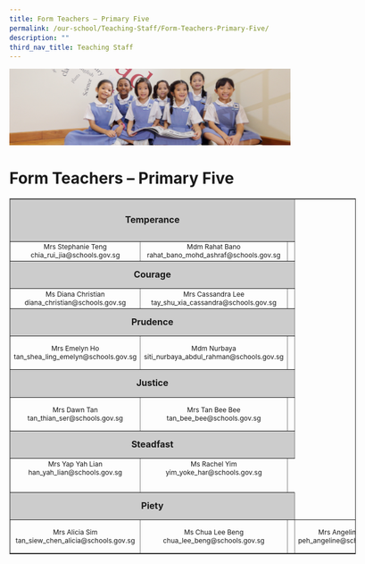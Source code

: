 ```yaml
---
title: Form Teachers – Primary Five
permalink: /our-school/Teaching-Staff/Form-Teachers-Primary-Five/
description: ""
third_nav_title: Teaching Staff
---
```

![](/images/UsefulVideos.jpg)

Form Teachers – Primary Five
============================

<table style="text-align: center; font-size: 12px; border-collapse: collapse; width: 123.248%;" border="1" width="100%">
<tbody>
<tr style="height: 69px;">
<td style="font-size: 16px; background-color: #cccccc; width: 95%; height: 69px; text-align: center" colspan="3"><strong>Temperance</strong></td>
</tr>
<tr style="height: 26px;">
<td style="width: 32.665%; height: 26px;">Mrs Stephanie Teng<br>
chia_rui_jia@schools.gov.sg</td>
<td style="width: 31%;" width="31%">Mdm Rahat Bano<br>
rahat_bano_mohd_ashraf@schools.gov.sg</td>
<td style="width: 31.335%; height: 26px;"></td>
</tr>
<tr style="height: 42px;">
<td style="font-size: 16px; background-color: #cccccc; width: 95%; height: 42px; text-align: center" colspan="3"><strong>Courage</strong></td>
</tr>
<tr style="height: 16px;">
<td style="width: 32.665%; height: 16px;">Ms Diana Christian<br>diana_christian@schools.gov.sg</td>
<td style="width: 31%; height: 16px;">Mrs Cassandra Lee<br>
tay_shu_xia_cassandra@schools.gov.sg</td>
<td style="width: 31.335%; height: 16px;"></td>
</tr>
<tr style="height: 42px;">
<td style="font-size: 16px; background-color: #cccccc; width: 95%; height: 42px; text-align: center" colspan="3"><strong>Prudence</strong></td>
</tr>
<tr>
<td style="width: 32.665%;" width="31%">Mrs Emelyn Ho<br>
tan_shea_ling_emelyn@schools.gov.sg</td>
<td style="width: 31%; height: 55px;">Mdm Nurbaya<br>
siti_nurbaya_abdul_rahman@schools.gov.sg</td>
<td style="width: 31.335%; height: 55px;"></td>
</tr>
<tr style="height: 42.7778px;">
<td style="font-size: 16px; background-color: #cccccc; width: 95%; height: 42.7778px; text-align: center" colspan="3"><strong>Justice</strong></td>
</tr>
<tr style="height: 55px;">
<td style="width: 32.665%; height: 55px;">Mrs Dawn Tan<br>
tan_thian_ser@schools.gov.sg</td>
<td style="width: 31%;" width="31%">Mrs Tan Bee Bee<br>
tan_bee_bee@schools.gov.sg</td>
<td style="width: 31.335%; height: 55px;"></td>
</tr>
<tr style="height: 42px;">
<td style="font-size: 16px; background-color: #cccccc; width: 95%; height: 42px; text-align: center" colspan="3"><strong>Steadfast</strong></td>
</tr>
<tr style="height: 55px;" valign="top">
<td style="width: 32.665%; height: 55px;">Mrs Yap Yah Lian<br>
han_yah_lian@schools.gov.sg</td>
<td style="width: 31%; height: 55px;">Ms Rachel Yim<br>
yim_yoke_har@schools.gov.sg</td>
</tr>
<tr style="height: 42px;">
<td style="font-size: 16px; background-color: #cccccc; width: 95%; height: 42px; text-align: center" colspan="3"><strong>Piety</strong></td>
</tr>
<tr>
<td style="width: 32.665%;" width="32%">Mrs Alicia Sim<br>
tan_siew_chen_alicia@schools.gov.sg</td>
<td style="width: 31%;" width="271">Ms Chua Lee Beng<br>
chua_lee_beng@schools.gov.sg</td>
<td style="width: 31.335%; height: 55px;"></td>
	<td style="width: 32.665%;" width="32%">Mrs Angeline Peh<br>
peh_angeline@schools.gov.sg</td>
</tr>
</tbody>
</table>